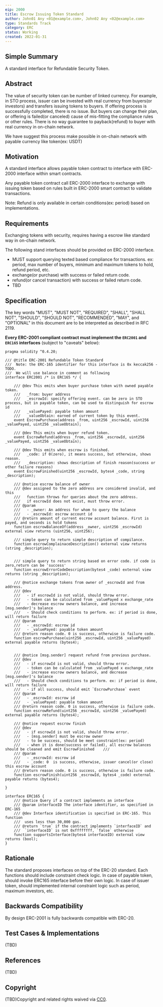 ```yaml
---
eip: 2000
title: Escrow Issuing Token Standard
author: John01 Any <01@example.com>, John02 Any <02@example.com>
type: Standards Track
category: ERC
status: Working
created: 2022-01-31
---
```


## Simple Summary

A standard interface for Refundable Security Token.

## Abstract

The value of security token can be number of linked currency.
For example, in STO process, issuer can be invested with real currency from buyers(or investors) and transfers issuing tokens to buyers. If offering process is successfully completed, there is no issue.
But buyers can change their plan, or offering is failed(or canceled) cause of mis-fitting the compliance rules or other rules.
There is no way guarantee to payback(refund) to buyer with real currency in on-chain network.

We have suggest this process make possible in on-chain network with payable currency like token(ex: USDT)


## Motivation

A standard interface allows payable token contract to interface with ERC-2000 interface within smart contracts.

Any payable token contract call ERC-2000 interface to exchange with issuing token based on rules built in ERC-2000 smart contract to validate transactions.

Note: Refund is only available in certain conditions(ex: period) based on implementations.

## Requirements

Exchanging tokens with security, requires having a escrow like standard way in on-chain network.

The following stand interfaces should be provided on ERC-2000 interface.
  - MUST support querying texted based compliance for transactions. ex: period, max number of buyers, minimum and maximum tokens to hold, refund period, etc.
  - exchange(or purchase) with success or failed return code.
  - refund(or cancel transaction) with success or failed return code.
  - TBD


## Specification

The key words "MUST", "MUST NOT", "REQUIRED", "SHALL", "SHALL NOT", "SHOULD", "SHOULD NOT", "RECOMMENDED", "MAY", and "OPTIONAL" in this document are to be interpreted as described in RFC 2119.

**Every ERC-2001 compliant contract must implement the `ERC2001` and `ERC165` interfaces** (subject to "caveats" below):

```solidity
pragma solidity ^0.4.20;

/// @title ERC-2001 Refundable Token Standard
///  Note: the ERC-165 identifier for this interface is 0x keccak256 - TODO.
///  We will use balance in comment as following
interface ERC2001 /* is ERC165 */ {

    /// @dev This emits when buyer purchase token with owned payable token.
    ///   _from: buyer address
    ///   _escrowId: specify offering event. can be zero in STO process, but in payable token, can be used to distinguish for escrow id
    ///   _valuePayed: payable token amount
    ///   _valueObtain: earned of current token by this event.
    event EscrowPurchase(address _from, uint256 _escrowId, uint256 _valuePayed, uint256 _valueObtain);

    /// @dev This emits when buyer refund token.
    event EscrowRefund(address _from, uint256 _escrowId, uint256 _valuePayed, uint256 _valueObtain);

    /// @dev This emits when escrow is finished.
    ///   _code: if 0(zero), it means success, but otherwise, shows reason.
    ///   _description: shows description of finish reason(success or other failure reasons)
    event EscrowFinished(uint256 _escrowId, bytes4 _code, string _description);

    /// @notice escrow balance of owner
    /// @dev assigned to the zero address are considered invalid, and this
    ///   function throws for queries about the zero address.
    ///   if escrowId does not exist, must throw error.
    /// @param
    ///   - _owner: An address for whom to query the balance
    ///   - _escrowId: escrow account id
    /// @return amount of current escrow account balance. First is payed, and seconds is hold tokens
    function escrowBalanceOf(address _owner, uint256 _escrowId) external view returns (uint256, uint256);

    /// simple query to return simple description of compilance.
    function escrowComplainaceDescription() external view returns (string _description);


    /// simple query to return string based on error code. if code is zero,return can be 'success'
    function escrowErrorCodeDescription(bytes4 _code) external view returns (string _description);

    /// @notice exchange tokens from owner of _escrowId and from address.
    /// @dev
    ///   - if escrowId is not valid, should throw error.
    ///   - token can be calculated from _valuePayed x exchange_rate
    ///   - decrease escrow owners balance, and increase [msg.sender]'s balance
    ///   - Should check conditions to perform. ex: if period is done, will return failure  
    /// @param
    ///   - _escrowId: escrow id
    ///   - _valuePayed: payable token amount
    /// @return reason code. 0 is success, otherwise is failure code.
    function escrowPurchase(uint256 _escrowId, uint256 _valuePayed) external payable returns (bytes4);


    /// @notice [msg.sender] request refund from previous purchase.
    /// @dev
    ///   - if escrowId is not valid, should throw error.
    ///   - token can be calculated from _valuePayed x exchange_rate
    ///   - increase escrow owners balance, and decrease [msg.sender]'s balance
    ///   - Should check conditions to perform. ex: if period is done, will return failure  
    ///   - if all success, should emit `EscrowPurchase` event
    /// @param
    ///   - _escrowId: escrow id
    ///   - _valuePayed: payable token amount
    /// @return reason code. 0 is success, otherwise is failure code.
    function escrowRefund(uint256 _escrowId, uint256 _valuePayed) external payable returns (bytes4);

    /// @notice request escrow finish
    /// @dev
    ///   - if escrowId is not valid, should throw error.
    ///   - [msg.sender] must be escrow owner
    ///   - to be success, should be meet constraint(ex: period)
    ///   - when it is done(success or failed), all escrow balances should be cleaned and emit EscrowFinished    ///   
    /// @param
    ///   - _escrowId: escrow id
    ///   - _code: 0  is success, otherwise, issuer cancel(or close) this escrow account
    /// @return reason code. 0 is success, otherwise is failure code.
    function escrowFinish(uint256 _escrowId, bytes4 _code) external payable returns (bytes4);

}

interface ERC165 {
    /// @notice Query if a contract implements an interface
    /// @param interfaceID The interface identifier, as specified in ERC-165
    /// @dev Interface identification is specified in ERC-165. This function
    ///  uses less than 30,000 gas.
    /// @return `true` if the contract implements `interfaceID` and
    ///  `interfaceID` is not 0xffffffff, `false` otherwise
    function supportsInterface(bytes4 interfaceID) external view returns (bool);
}
```

## Rationale
The standard proposes interfaces on top of the ERC-20 standard.
Each functions should include constraint check logic.
In case of payable token, should invoke ERC165 interface before their own logic.
In case of issuer token, should implemented internal constraint logic such as period, maximum investors, etc.


## Backwards Compatibility

By design ERC-2001 is fully backwards compatible with ERC-20.


## Test Cases & Implementations

(TBD)

## References

(TBD)

## Copyright

(TBD)Copyright and related rights waived via [CC0](../LICENSE.md).
